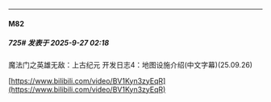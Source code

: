 ﻿
*****

####  M82  
##### 725#       发表于 2025-9-27 02:18

魔法门之英雄无敌：上古纪元 开发日志4：地图设施介绍(中文字幕)(25.09.26)

[https://www.bilibili.com/video/BV1Kyn3zyEqR](https://www.bilibili.com/video/BV1Kyn3zyEqR)

